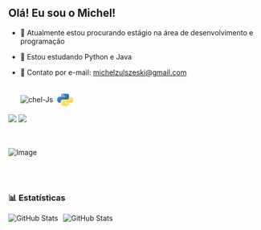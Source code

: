 ## Olá! Eu sou o Michel! 
- 🔭 Atualmente estou procurando estágio na área de desenvolvimento e programação 
- 🌱 Estou estudando Python e Java
- 💬 Contato por e-mail: michelzulszeski@gmail.com

  <div style="display: inline_block"><br>
  <img align="center" alt="chel-Js" height="30" width="40" src=https://img.shields.io/badge/Java-ED8B00?style>

  <img align="center" alt="chel-Python" height="30" width="40" src="https://raw.githubusercontent.com/devicons/devicon/master/icons/python/python-original.svg">
</div>

<div> 
  <a href = "mailto:michelzulszeski@gmail.com"><img src="https://img.shields.io/badge/-Gmail-%23333?style=for-the-badge&logo=gmail&logoColor=white" target="_blank"></a>
  <a href="https://www.linkedin.com/in/michel-zulszeski/" target="_blank"><img src="https://img.shields.io/badge/-LinkedIn-%230077B5?style=for-the-badge&logo=linkedin&logoColor=white" target="_blank"></a> 
  
</div>

<br/>
<br/> 

![Image](https://github.com/user-attachments/assets/871ab49a-fbdf-42cd-8996-765d43f52a7e)

<br/>
<br/> 

### 📊 Estatísticas

<p>
  <img 
    align="left" 
    alt="GitHub Stats" 
    height="200" 
    style="padding-right: 10px;" 
    src="https://github-readme-stats.vercel.app/api?username=Chelzzzs&show_icons=true&theme=tokyonight&include_all_commits=true&locale=pt-br" 
  />

<img 
      align="left" 
      alt="GitHub Stats" 
      height="200" 
      src="https://github-readme-stats.vercel.app/api/top-langs/?username=Chelzzzs&theme=tokyonight&layout=compact&custom_title=Tecnologias&langs_count=9" 
  />

</p>



